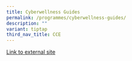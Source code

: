 ```yaml
---
title: Cyberwellness Guides
permalink: /programmes/cyberwellness-guides/
description: ""
variant: tiptap
third_nav_title: CCE
---
```

[Link to external site](https://www.moe.gov.sg/education-in-sg/our-programmes/cyber-wellness)